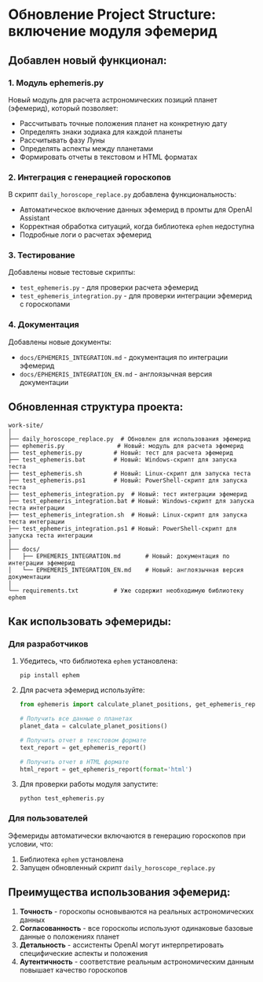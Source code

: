 # Обновление Project Structure: включение модуля эфемерид

## Добавлен новый функционал:

### 1. Модуль ephemeris.py

Новый модуль для расчета астрономических позиций планет (эфемерид), который позволяет:
- Рассчитывать точные положения планет на конкретную дату
- Определять знаки зодиака для каждой планеты
- Рассчитывать фазу Луны
- Определять аспекты между планетами
- Формировать отчеты в текстовом и HTML форматах

### 2. Интеграция с генерацией гороскопов

В скрипт `daily_horoscope_replace.py` добавлена функциональность:
- Автоматическое включение данных эфемерид в промты для OpenAI Assistant
- Корректная обработка ситуаций, когда библиотека `ephem` недоступна
- Подробные логи о расчетах эфемерид

### 3. Тестирование

Добавлены новые тестовые скрипты:
- `test_ephemeris.py` - для проверки расчета эфемерид
- `test_ephemeris_integration.py` - для проверки интеграции эфемерид с гороскопами

### 4. Документация

Добавлены новые документы:
- `docs/EPHEMERIS_INTEGRATION.md` - документация по интеграции эфемерид
- `docs/EPHEMERIS_INTEGRATION_EN.md` - англоязычная версия документации

## Обновленная структура проекта:

```
work-site/
│
├── daily_horoscope_replace.py  # Обновлен для использования эфемерид
├── ephemeris.py               # Новый: модуль для расчета эфемерид
├── test_ephemeris.py         # Новый: тест для расчета эфемерид
├── test_ephemeris.bat        # Новый: Windows-скрипт для запуска теста
├── test_ephemeris.sh         # Новый: Linux-скрипт для запуска теста
├── test_ephemeris.ps1        # Новый: PowerShell-скрипт для запуска теста
├── test_ephemeris_integration.py  # Новый: тест интеграции эфемерид
├── test_ephemeris_integration.bat # Новый: Windows-скрипт для запуска теста интеграции
├── test_ephemeris_integration.sh  # Новый: Linux-скрипт для запуска теста интеграции
├── test_ephemeris_integration.ps1 # Новый: PowerShell-скрипт для запуска теста интеграции
│
├── docs/
│   ├── EPHEMERIS_INTEGRATION.md       # Новый: документация по интеграции эфемерид
│   └── EPHEMERIS_INTEGRATION_EN.md    # Новый: англоязычная версия документации
│
└── requirements.txt          # Уже содержит необходимую библиотеку ephem
```

## Как использовать эфемериды:

### Для разработчиков

1. Убедитесь, что библиотека `ephem` установлена:
   ```
   pip install ephem
   ```

2. Для расчета эфемерид используйте:
   ```python
   from ephemeris import calculate_planet_positions, get_ephemeris_report
   
   # Получить все данные о планетах
   planet_data = calculate_planet_positions()
   
   # Получить отчет в текстовом формате
   text_report = get_ephemeris_report()
   
   # Получить отчет в HTML формате
   html_report = get_ephemeris_report(format='html')
   ```

3. Для проверки работы модуля запустите:
   ```
   python test_ephemeris.py
   ```

### Для пользователей

Эфемериды автоматически включаются в генерацию гороскопов при условии, что:
1. Библиотека `ephem` установлена
2. Запущен обновленный скрипт `daily_horoscope_replace.py`

## Преимущества использования эфемерид:

1. **Точность** - гороскопы основываются на реальных астрономических данных
2. **Согласованность** - все гороскопы используют одинаковые базовые данные о положениях планет
3. **Детальность** - ассистенты OpenAI могут интерпретировать специфические аспекты и положения
4. **Аутентичность** - соответствие реальным астрономическим данным повышает качество гороскопов
